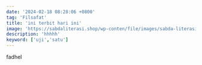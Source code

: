 ```yaml
---
date: '2024-02-18 08:28:06 +0800'
tag: 'Filsafat'
title: 'ini terbit hari ini'
image: 'https://sabdaliterasi.shop/wp-conten/file/images/sabda-literasi-demokrasi-dalam-ironi-dari-sorak-sorai-dukungan-ke-gelombang-kritik-akademisi.jpg'
description: 'hhhhh'
keyword: ['uji','satu']
---
```

<p>fadhel</p>